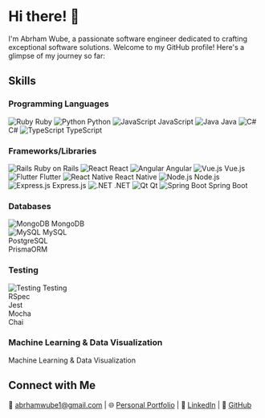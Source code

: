 # Hi there! 👋

I'm Abrham Wube, a passionate software engineer dedicated to crafting exceptional software solutions. Welcome to my GitHub profile! Here's a glimpse of my journey so far:

## Skills

### Programming Languages
![Ruby](https://img.icons8.com/color/48/000000/ruby-programming-language.png) Ruby ![Python](https://img.icons8.com/color/48/000000/python.png) Python ![JavaScript](https://img.icons8.com/color/48/000000/javascript.png) JavaScript ![Java](https://img.icons8.com/color/48/000000/java-coffee-cup-logo.png) Java ![C#](https://img.icons8.com/color/48/000000/c-sharp-logo.png) C# ![TypeScript](https://img.icons8.com/color/48/000000/typescript.png) TypeScript
### Frameworks/Libraries
![Rails](https://miro.medium.com/v2/resize:fit:128/1*lEXUSkEm6M6kIHmKP9HtWg.png) Ruby on Rails  ![React](https://img.icons8.com/color/48/000000/react-native.png) React ![Angular](https://img.icons8.com/color/48/000000/angularjs.png) Angular ![Vue.js](https://img.icons8.com/color/48/000000/vue-js.png) Vue.js ![Flutter](https://img.icons8.com/color/48/000000/flutter.png) Flutter ![React Native](https://img.icons8.com/color/48/000000/react-native.png) React Native ![Node.js](https://img.icons8.com/color/48/000000/nodejs.png) Node.js ![Express.js](https://img.icons8.com/color/48/000000/express.png) Express.js ![.NET](https://img.icons8.com/color/48/000000/dot-net.png) .NET ![Qt](https://img.icons8.com/ios-filled/50/000000/qt.png) Qt ![Spring Boot](https://img.icons8.com/color/48/000000/spring-logo.png) Spring Boot 
### Databases
![MongoDB](https://img.icons8.com/color/48/000000/mongodb.png) MongoDB  
![MySQL](https://img.icons8.com/color/48/000000/mysql.png) MySQL  
PostgreSQL  
PrismaORM  

### Testing
![Testing](https://img.icons8.com/color/48/000000/testing.png) Testing  
RSpec  
Jest  
Mocha  
Chai  

### Machine Learning & Data Visualization
Machine Learning & Data Visualization  

## Connect with Me
📧 abrhamwube1@gmail.com | 🌐 [Personal Portfolio](https://abrham-wube-portfolios.vercel.app/) | 💼 [LinkedIn](https://www.linkedin.com/in/abrham-wube-148a12247/) | 🐙 [GitHub](https://github.com/abrshewube/)
